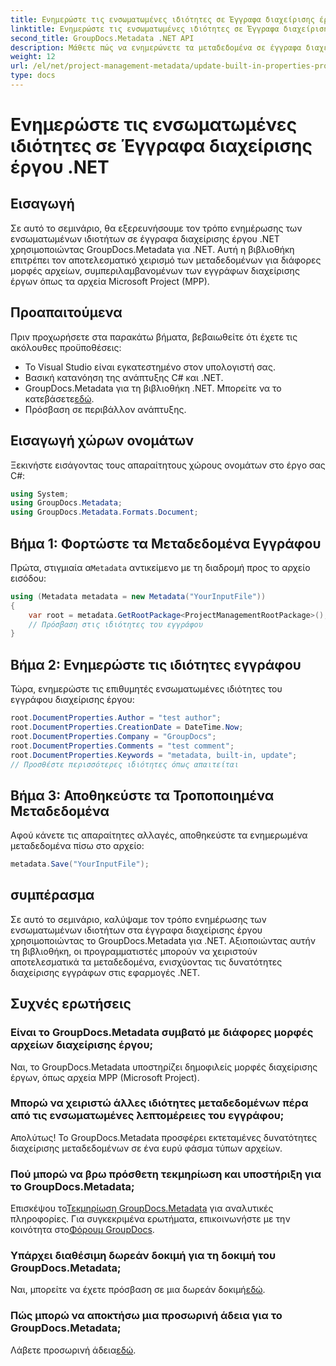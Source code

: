 ```yaml
---
title: Ενημερώστε τις ενσωματωμένες ιδιότητες σε Έγγραφα διαχείρισης έργου .NET
linktitle: Ενημερώστε τις ενσωματωμένες ιδιότητες σε Έγγραφα διαχείρισης έργου .NET
second_title: GroupDocs.Metadata .NET API
description: Μάθετε πώς να ενημερώνετε τα μεταδεδομένα σε έγγραφα διαχείρισης έργου .NET με το GroupDocs.Metadata για .NET. Βελτιώστε τη διαχείριση εγγράφων αποτελεσματικά.
weight: 12
url: /el/net/project-management-metadata/update-built-in-properties-project-management-documents/
type: docs
---
```

# Ενημερώστε τις ενσωματωμένες ιδιότητες σε Έγγραφα διαχείρισης έργου .NET

## Εισαγωγή
Σε αυτό το σεμινάριο, θα εξερευνήσουμε τον τρόπο ενημέρωσης των ενσωματωμένων ιδιοτήτων σε έγγραφα διαχείρισης έργου .NET χρησιμοποιώντας GroupDocs.Metadata για .NET. Αυτή η βιβλιοθήκη επιτρέπει τον αποτελεσματικό χειρισμό των μεταδεδομένων για διάφορες μορφές αρχείων, συμπεριλαμβανομένων των εγγράφων διαχείρισης έργων όπως τα αρχεία Microsoft Project (MPP).
## Προαπαιτούμενα
Πριν προχωρήσετε στα παρακάτω βήματα, βεβαιωθείτε ότι έχετε τις ακόλουθες προϋποθέσεις:
- Το Visual Studio είναι εγκατεστημένο στον υπολογιστή σας.
- Βασική κατανόηση της ανάπτυξης C# και .NET.
-  GroupDocs.Metadata για τη βιβλιοθήκη .NET. Μπορείτε να το κατεβάσετε[εδώ](https://releases.groupdocs.com/metadata/net/).
- Πρόσβαση σε περιβάλλον ανάπτυξης.

## Εισαγωγή χώρων ονομάτων
Ξεκινήστε εισάγοντας τους απαραίτητους χώρους ονομάτων στο έργο σας C#:
```csharp
using System;
using GroupDocs.Metadata;
using GroupDocs.Metadata.Formats.Document;
```
## Βήμα 1: Φορτώστε τα Μεταδεδομένα Εγγράφου
 Πρώτα, στιγμιαία α`Metadata` αντικείμενο με τη διαδρομή προς το αρχείο εισόδου:
```csharp
using (Metadata metadata = new Metadata("YourInputFile"))
{
    var root = metadata.GetRootPackage<ProjectManagementRootPackage>();
    // Πρόσβαση στις ιδιότητες του εγγράφου
}
```
## Βήμα 2: Ενημερώστε τις ιδιότητες εγγράφου
Τώρα, ενημερώστε τις επιθυμητές ενσωματωμένες ιδιότητες του εγγράφου διαχείρισης έργου:
```csharp
root.DocumentProperties.Author = "test author";
root.DocumentProperties.CreationDate = DateTime.Now;
root.DocumentProperties.Company = "GroupDocs";
root.DocumentProperties.Comments = "test comment";
root.DocumentProperties.Keywords = "metadata, built-in, update";
// Προσθέστε περισσότερες ιδιότητες όπως απαιτείται
```
## Βήμα 3: Αποθηκεύστε τα Τροποποιημένα Μεταδεδομένα
Αφού κάνετε τις απαραίτητες αλλαγές, αποθηκεύστε τα ενημερωμένα μεταδεδομένα πίσω στο αρχείο:
```csharp
metadata.Save("YourInputFile");
```

## συμπέρασμα
Σε αυτό το σεμινάριο, καλύψαμε τον τρόπο ενημέρωσης των ενσωματωμένων ιδιοτήτων στα έγγραφα διαχείρισης έργου χρησιμοποιώντας το GroupDocs.Metadata για .NET. Αξιοποιώντας αυτήν τη βιβλιοθήκη, οι προγραμματιστές μπορούν να χειριστούν αποτελεσματικά τα μεταδεδομένα, ενισχύοντας τις δυνατότητες διαχείρισης εγγράφων στις εφαρμογές .NET.

## Συχνές ερωτήσεις
### Είναι το GroupDocs.Metadata συμβατό με διάφορες μορφές αρχείων διαχείρισης έργου;
Ναι, το GroupDocs.Metadata υποστηρίζει δημοφιλείς μορφές διαχείρισης έργων, όπως αρχεία MPP (Microsoft Project).
### Μπορώ να χειριστώ άλλες ιδιότητες μεταδεδομένων πέρα από τις ενσωματωμένες λεπτομέρειες του εγγράφου;
Απολύτως! Το GroupDocs.Metadata προσφέρει εκτεταμένες δυνατότητες διαχείρισης μεταδεδομένων σε ένα ευρύ φάσμα τύπων αρχείων.
### Πού μπορώ να βρω πρόσθετη τεκμηρίωση και υποστήριξη για το GroupDocs.Metadata;
 Επισκέψου το[Τεκμηρίωση GroupDocs.Metadata](https://tutorials.groupdocs.com/metadata/net/) για αναλυτικές πληροφορίες. Για συγκεκριμένα ερωτήματα, επικοινωνήστε με την κοινότητα στο[Φόρουμ GroupDocs](https://forum.groupdocs.com/c/metadata/14).
### Υπάρχει διαθέσιμη δωρεάν δοκιμή για τη δοκιμή του GroupDocs.Metadata;
 Ναι, μπορείτε να έχετε πρόσβαση σε μια δωρεάν δοκιμή[εδώ](https://releases.groupdocs.com/).
### Πώς μπορώ να αποκτήσω μια προσωρινή άδεια για το GroupDocs.Metadata;
 Λάβετε προσωρινή άδεια[εδώ](https://purchase.groupdocs.com/temporary-license/).